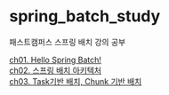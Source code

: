 # spring_batch_study
패스트캠퍼스 스프링 배치 강의 공부

[ch01. Hello Spring Batch!](https://github.com/hy6219/spring_batch_study/blob/main/ch01_%EC%8A%A4%ED%94%84%EB%A7%81%EB%B0%B0%EC%B9%98%EB%9E%80.md)<br/>
[ch02. 스프링 배치 아키텍처](https://github.com/hy6219/spring_batch_study/blob/main/ch02_%EC%8A%A4%ED%94%84%EB%A7%81%20%EB%B0%B0%EC%B9%98%20%EC%95%84%ED%82%A4%ED%85%8D%EC%B2%98.md)<br/>
[ch03. Task기반 배치, Chunk 기반 배치](https://github.com/hy6219/spring_batch_study/blob/main/ch03_Task%EA%B8%B0%EB%B0%98%20%EB%B0%B0%EC%B9%98%2C%20Chunk%20%EA%B8%B0%EB%B0%98%20%EB%B0%B0%EC%B9%98.md)
